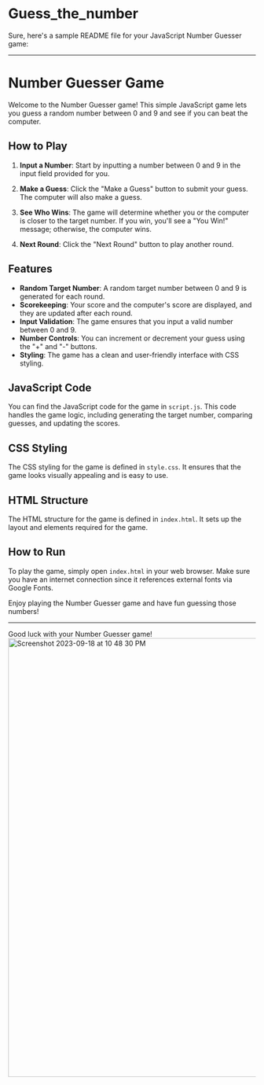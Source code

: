 # Guess_the_number

Sure, here's a sample README file for your JavaScript Number Guesser game:

---

# Number Guesser Game

Welcome to the Number Guesser game! This simple JavaScript game lets you guess a random number between 0 and 9 and see if you can beat the computer.

## How to Play

1. **Input a Number**: Start by inputting a number between 0 and 9 in the input field provided for you.

2. **Make a Guess**: Click the "Make a Guess" button to submit your guess. The computer will also make a guess.

3. **See Who Wins**: The game will determine whether you or the computer is closer to the target number. If you win, you'll see a "You Win!" message; otherwise, the computer wins.

4. **Next Round**: Click the "Next Round" button to play another round.

## Features

- **Random Target Number**: A random target number between 0 and 9 is generated for each round.
- **Scorekeeping**: Your score and the computer's score are displayed, and they are updated after each round.
- **Input Validation**: The game ensures that you input a valid number between 0 and 9.
- **Number Controls**: You can increment or decrement your guess using the "+" and "-" buttons.
- **Styling**: The game has a clean and user-friendly interface with CSS styling.

## JavaScript Code

You can find the JavaScript code for the game in `script.js`. This code handles the game logic, including generating the target number, comparing guesses, and updating the scores.

## CSS Styling

The CSS styling for the game is defined in `style.css`. It ensures that the game looks visually appealing and is easy to use.

## HTML Structure

The HTML structure for the game is defined in `index.html`. It sets up the layout and elements required for the game.

## How to Run

To play the game, simply open `index.html` in your web browser. Make sure you have an internet connection since it references external fonts via Google Fonts.

Enjoy playing the Number Guesser game and have fun guessing those numbers!

---

 Good luck with your Number Guesser game!
<img width="893" alt="Screenshot 2023-09-18 at 10 48 30 PM" src="https://github.com/hebaomar94/Guess_the_number/assets/97067717/e3ce6455-af18-4fe2-aa05-b2bcdfbaa2d6">

